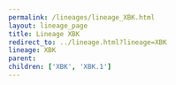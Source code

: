 ```yaml
---
permalink: /lineages/lineage_XBK.html
layout: lineage_page
title: Lineage XBK
redirect_to: ../lineage.html?lineage=XBK
lineage: XBK
parent: 
children: ['XBK', 'XBK.1']
---
```

